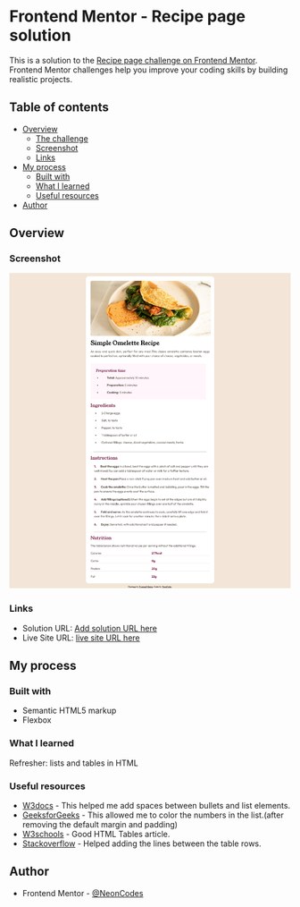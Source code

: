 # Frontend Mentor - Recipe page solution

This is a solution to the [Recipe page challenge on Frontend Mentor](https://www.frontendmentor.io/challenges/recipe-page-KiTsR8QQKm). Frontend Mentor challenges help you improve your coding skills by building realistic projects. 

## Table of contents

- [Overview](#overview)
  - [The challenge](#the-challenge)
  - [Screenshot](#screenshot)
  - [Links](#links)
- [My process](#my-process)
  - [Built with](#built-with)
  - [What I learned](#what-i-learned)
  - [Useful resources](#useful-resources)
- [Author](#author)


## Overview

### Screenshot

![](./recipepagesolution.png)

### Links

- Solution URL: [Add solution URL here](https://github.com/NeonCodes/Recipe-page-challenge-Front-end-Mentor)
- Live Site URL: [live site URL here](https://recipepagechallengefem.netlify.app)

## My process

### Built with

- Semantic HTML5 markup
- Flexbox

### What I learned
Refresher: lists and tables in HTML


### Useful resources

- [W3docs](https://www.w3docs.com/snippets/html/how-to-control-the-space-between-bullets-and-li-elements.html) - This helped me add spaces between bullets and list elements.
- [GeeksforGeeks](https://www.geeksforgeeks.org/how-to-customize-the-numbers-of-an-ordered-list-using-css/) - This allowed me to color the numbers in the list.(after removing the default margin and padding)
- [W3schools](https://www.w3schools.com/html/html_tables.asp) - Good HTML Tables article.
- [Stackoverflow](https://stackoverflow.com/questions/8522337/using-an-hr-tag-with-a-table) - Helped adding the lines between the table rows.


## Author
- Frontend Mentor - [@NeonCodes](https://www.frontendmentor.io/profile/yourusername)
